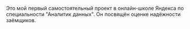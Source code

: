 Это мой первый самостоятельный проект в онлайн-школе Яндекса по специальности "Аналитик данных". Он посвящён оценке надёжности заёмщиков.
